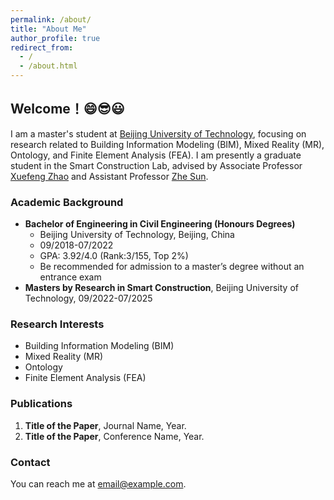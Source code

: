 ```yaml
---
permalink: /about/
title: "About Me"
author_profile: true
redirect_from: 
  - /
  - /about.html
---
```

## Welcome！😄😎😃

I am a master's student at [Beijing University of Technology](https://english.bjut.edu.cn/), focusing on research related to Building Information Modeling (BIM), Mixed Reality (MR), Ontology, and Finite Element Analysis (FEA). I am presently a graduate student in the Smart Construction Lab, advised by Associate Professor [Xuefeng Zhao](https://english.bjut.edu.cn/info/1351/6427.htm) and Assistant Professor [Zhe Sun](https://yanzhao.bjut.edu.cn/info/1488/15802.htm).

### Academic Background

- **Bachelor of Engineering in Civil Engineering (Honours Degrees)**
  - Beijing University of Technology, Beijing, China
  - 09/2018-07/2022
  - GPA: 3.92/4.0 (Rank:3/155, Top 2%)
  - Be recommended for admission to a master’s degree without an entrance exam
- **Masters by Research in Smart Construction**, Beijing University of Technology, 09/2022-07/2025

### Research Interests

- Building Information Modeling (BIM)
- Mixed Reality (MR)
- Ontology
- Finite Element Analysis (FEA)

### Publications

1. **Title of the Paper**, Journal Name, Year.
2. **Title of the Paper**, Conference Name, Year.

### Contact

You can reach me at [email@example.com](mailto:email@example.com).
